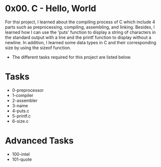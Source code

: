 # 0x00. C - Hello, World

For thsi project, I learned about the compiling process of C which include 4 parts such as
preprocessing, compiling, assembling, and linking. Besides, I learned 
how I can use the 'puts' function to display a string of characters in the standard output with a line
and the printf function to display without a newline.
In addition, I learned some data types in C and their corresponding size by using the sizeof function.

- The different tasks required for this project are listed below.


# Tasks

- 0-preprocessor
- 1-compiler
- 2-assembler
- 3-name
- 4-puts.c
- 5-printf.c
- 6-size.c


# Advanced Tasks

- 100-intel
- 101-quote
